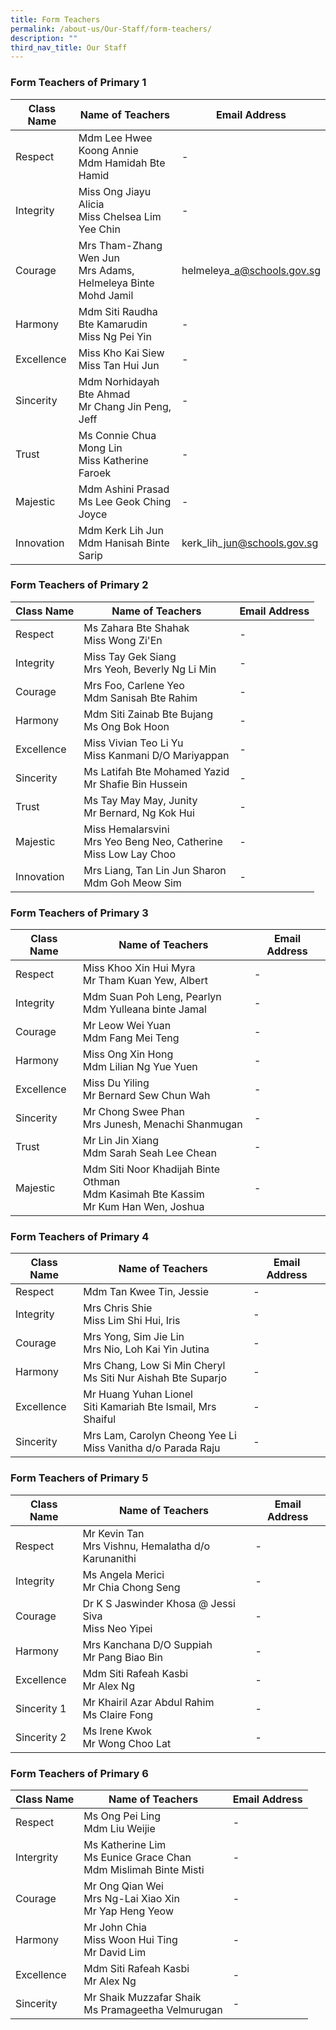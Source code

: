 ```yaml
---
title: Form Teachers
permalink: /about-us/Our-Staff/form-teachers/
description: ""
third_nav_title: Our Staff
---
```

### **Form Teachers of Primary 1**

| Class Name | Name of Teachers | Email Address |
| -------- | -------- | -------- |
| Respect     | Mdm Lee Hwee Koong Annie<br>Mdm Hamidah Bte Hamid| - |
|Integrity| Miss Ong Jiayu Alicia<br>Miss Chelsea Lim Yee Chin | - |
|Courage|Mrs Tham-Zhang Wen Jun<br>Mrs Adams, Helmeleya Binte Mohd Jamil|helmeleya\_a@schools.gov.sg|
|Harmony|Mdm Siti Raudha Bte Kamarudin<br>Miss Ng Pei Yin| - |
|Excellence|Miss Kho Kai Siew<br>Miss Tan Hui Jun| - |
Sincerity|Mdm Norhidayah Bte Ahmad<br>Mr Chang Jin Peng, Jeff| - |
|Trust|Ms Connie Chua Mong Lin<br>Miss Katherine Faroek| - |
|Majestic|Mdm Ashini Prasad<br>Ms Lee Geok Ching Joyce| - |
|Innovation|Mdm Kerk Lih Jun<br>Mdm Hanisah Binte Sarip|kerk\_lih\_jun@schools.gov.sg<br>|

### **Form Teachers of Primary 2**

| Class Name | Name of Teachers | Email Address |
| -------- | -------- | -------- |
|Respect| Ms Zahara Bte Shahak<br>Miss Wong Zi'En | - |
| Integrity | Miss Tay Gek Siang<br>Mrs Yeoh, Beverly Ng Li Min | - |
| Courage | Mrs Foo, Carlene Yeo<br>Mdm Sanisah Bte Rahim | - |
| Harmony | Mdm Siti Zainab Bte Bujang<br>Ms Ong Bok Hoon | - |
| Excellence | Miss Vivian Teo Li Yu<br>Miss Kanmani D/O Mariyappan | - |
| Sincerity | Ms Latifah Bte Mohamed Yazid<br>Mr Shafie Bin Hussein | - |
| Trust | Ms Tay May May, Junity<br>Mr Bernard, Ng Kok Hui | - |
| Majestic | Miss Hemalarsvini<br>Mrs Yeo Beng Neo, Catherine<br>Miss Low Lay Choo | - |
| Innovation | Mrs Liang, Tan Lin Jun Sharon<br>Mdm Goh Meow Sim | - |

### **Form Teachers of Primary 3**

| Class Name | Name of Teachers | Email Address |
| -------- | -------- | -------- |
| Respect | Miss Khoo Xin Hui Myra<br>Mr Tham Kuan Yew, Albert | - |
| Integrity | Mdm Suan Poh Leng, Pearlyn<br>Mdm Yulleana binte Jamal | - |
| Courage | Mr Leow Wei Yuan<br>Mdm Fang Mei Teng | - |
| Harmony | Miss Ong Xin Hong<br>Mdm Lilian Ng Yue Yuen | - |
| Excellence | Miss Du Yiling<br>Mr Bernard Sew Chun Wah | - |
| Sincerity | Mr Chong Swee Phan<br>Mrs Junesh, Menachi Shanmugan | - |
| Trust | Mr Lin Jin Xiang<br>Mdm Sarah Seah Lee Chean | - |
| Majestic | Mdm Siti Noor Khadijah Binte Othman<br>Mdm Kasimah Bte Kassim<br>Mr Kum Han Wen, Joshua | - |

### **Form Teachers of Primary 4**

| Class Name | Name of Teachers | Email Address |
| -------- | -------- | -------- |
| Respect | Mdm Tan Kwee Tin, Jessie | - |
| Integrity | Mrs Chris Shie<br>Miss Lim Shi Hui, Iris | - |
| Courage | Mrs Yong, Sim Jie Lin<br>Mrs Nio, Loh Kai Yin Jutina | - |
| Harmony | Mrs Chang, Low Si Min Cheryl<br>Ms Siti Nur Aishah Bte Suparjo | - |
| Excellence | Mr Huang Yuhan Lionel<br>Siti Kamariah Bte Ismail, Mrs Shaiful | - |
| Sincerity | Mrs Lam, Carolyn Cheong Yee Li<br>Miss Vanitha d/o Parada Raju | - |

### **Form Teachers of Primary 5**

| Class Name | Name of Teachers | Email Address |
| -------- | -------- | -------- |
| Respect | Mr Kevin Tan<br>Mrs Vishnu, Hemalatha d/o Karunanithi | - |
| Integrity | Ms Angela Merici<br>Mr Chia Chong Seng | - |
| Courage | Dr K S Jaswinder Khosa @ Jessi Siva<br>Miss Neo Yipei | - |
| Harmony | Mrs Kanchana D/O Suppiah<br>Mr Pang Biao Bin | - |
| Excellence | Mdm Siti Rafeah Kasbi<br> Mr Alex Ng | - |
| Sincerity 1 | Mr Khairil Azar Abdul Rahim<br> Ms Claire Fong | - |
| Sincerity 2 | Ms Irene Kwok<br>Mr Wong Choo Lat | - |

### **Form Teachers of Primary 6**

| Class Name | Name of Teachers | Email Address |
| -------- | -------- | -------- |
| Respect | Ms Ong Pei Ling<br>Mdm Liu Weijie | - |
| Intergrity | Ms Katherine Lim<br>Ms Eunice Grace Chan<br>Mdm Mislimah Binte Misti | - |
| Courage | Mr Ong Qian Wei<br>Mrs Ng-Lai Xiao Xin<br>Mr Yap Heng Yeow | - |
| Harmony | Mr John Chia<br>Miss Woon Hui Ting<br>Mr David Lim | - |
| Excellence | Mdm Siti Rafeah Kasbi<br>Mr Alex Ng | - |
| Sincerity | Mr Shaik Muzzafar Shaik<br>Ms Pramageetha Velmurugan | - |